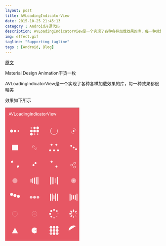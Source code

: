 ```yaml
---
layout: post
title: AVLoadingIndicatorView
date: 2015-10-25 21:45:13
category : Android开源代码
description: AVLoadingIndicatorView是一个实现了各种各样加载效果的库，每一种效果都很精美
img: effect.gif
tagline: "Supporting tagline"
tags : [Android, Blog]
---
```

[原文](https://github.com/81813780/AVLoadingIndicatorView)

Material Design Animation干货一枚

AVLoadingIndicatorView是一个实现了各种各样加载效果的库，每一种效果都很精美

效果如下所示

<img src="/img/AVLoadingIndicatorView/effect.gif" title="effect" width="240" height="auto">